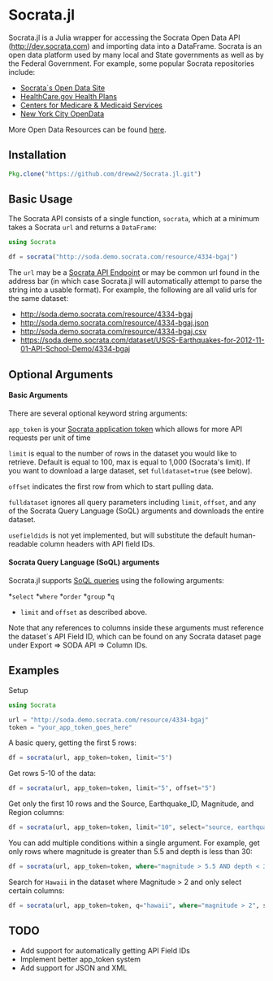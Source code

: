 # Socrata.jl

Socrata.jl is a Julia wrapper for accessing the Socrata Open Data API (http://dev.socrata.com) and importing data into a DataFrame.  Socrata is an open data platform used by many local and State governments as well as by the Federal Government.  For example, some popular Socrata repositories include:

* [Socrata`s Open Data Site](https://opendata.socrata.com)
* [HealthCare.gov Health Plans](https://www.healthcare.gov/health-plan-information)
* [Centers for Medicare & Medicaid Services](https://data.cms.gov)
* [New York City OpenData](https://nycopendata.socrata.com)

More Open Data Resources can be found [here](http://www.socrata.com/resources/).
## Installation
````julia
Pkg.clone("https://github.com/dreww2/Socrata.jl.git")
````
## Basic Usage

The Socrata API consists of a single function, `socrata`, which at a minimum takes a Socrata `url` and returns a `DataFrame`:

````julia
using Socrata

df = socrata("http://soda.demo.socrata.com/resource/4334-bgaj")
````

The `url` may be a [Socrata API Endpoint](http://dev.socrata.com/docs/endpoints.html) or may be common url found in the address bar (in which case Socrata.jl will automatically attempt to parse the string into a usable format).  For example, the following are all valid urls for the same dataset:

* http://soda.demo.socrata.com/resource/4334-bgaj
* http://soda.demo.socrata.com/resource/4334-bgaj.json
* http://soda.demo.socrata.com/resource/4334-bgaj.csv
* https://soda.demo.socrata.com/dataset/USGS-Earthquakes-for-2012-11-01-API-School-Demo/4334-bgaj
## Optional Arguments

#### Basic Arguments

There are several optional keyword string arguments:

`app_token` is your [Socrata application token](http://dev.socrata.com/docs/app-tokens.html) which allows for more API requests per unit of time

`limit` is equal to the number of rows in the dataset you would like to retrieve.  Default is equal to 100, max is equal to 1,000 (Socrata's limit).  If you want to download a large dataset, set `fulldataset=true` (see below).

`offset` indicates the first row from which to start pulling data.

`fulldataset` ignores all query parameters including `limit`, `offset`, and any of the Socrata Query Language (SoQL) arguments and downloads the entire dataset.

`usefieldids` is not yet implemented, but will substitute the default human-readable column headers with API field IDs.

#### Socrata Query Language (SoQL) arguments

Socrata.jl supports [SoQL queries](http://dev.socrata.com/docs/queries.html) using the following arguments:

*`select`
*`where`
*`order`
*`group`
*`q`
* `limit` and `offset` as described above.

Note that any references to columns inside these arguments must reference the dataset`s API Field ID, which can be found on any Socrata dataset page under Export => SODA API => Column IDs.
## Examples

Setup

````julia
using Socrata

url = "http://soda.demo.socrata.com/resource/4334-bgaj"
token = "your_app_token_goes_here"
`````

A basic query, getting the first 5 rows:

````julia
df = socrata(url, app_token=token, limit="5")
````

Get rows 5-10 of the data:

````julia
df = socrata(url, app_token=token, limit="5", offset="5")
````

Get only the first 10 rows and the Source, Earthquake_ID, Magnitude, and Region columns:
````julia
df = socrata(url, app_token=token, limit="10", select="source, earthquake_id, magnitude, region")
````

You can add multiple conditions within a single argument.  For example, get only rows where magnitude is greater than 5.5 and depth is less than 30:
````julia
df = socrata(url, app_token=token, where="magnitude > 5.5 AND depth < 30")
````

Search for `Hawaii` in the dataset where Magnitude > 2 and only select certain columns:

````julia
df = socrata(url, app_token=token, q="hawaii", where="magnitude > 2", select="datetime, magnitude, region, location")
````
## TODO

* Add support for automatically getting API Field IDs
* Implement better app_token system
* Add support for JSON and XML

